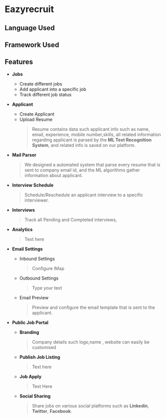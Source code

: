 # Eazyrecruit
## Language Used
## Framework Used
## Features
 - **Jobs**
	* Create different jobs
	* Add applicant into a specific job
	* Track different job status
 - **Applicant**
	
	* Create Applicant
	* Upload Resume
		> Resume contains data such applicant info such as name, email, experience, mobile number,skills, all related information regarding applicant  is parsed by the **ML Text Recognition System**, and  related info is saved on our platform.
 - **Mail Parser**
	> We designed a automated system that parse every resume that is sent to company email id, and the ML algorithms gather information about applicant.
 - **Interview Schedule**
	 >Schedule/Reschedule an applicant interview to a specific interviewer.
 - **Interviews**
	>Track all Pending and Completed interviews,
- **Analytics**
	>Text here
 - **Email Settings**
	* Inbound Settings
		>Configure  IMap
	
	* Outbound Settings
		> Type your text
	
	* Email Preview
		> Preview and configure the email template that is sent to the applicant.
- **Public Job Portal**
	- **Branding**
		>Company details such logo,name , website can easily be customised
	
	- **Publish Job Listing**
		>Text here
	
	- **Job Apply**
		>Text Here
	
	-  **Social Sharing**
		>Share jobs on various social platforms such as **Linkedin**, **Twitter**, **Facebook**.
